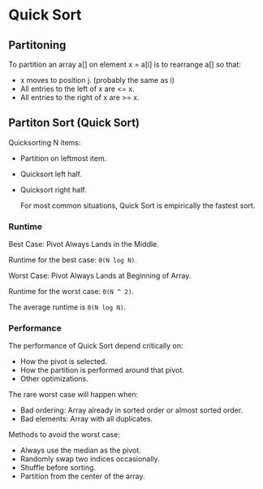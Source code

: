 # Quick Sort

## Partitoning

To partition an array a\[\] on element x = a\[i\] is to rearrange a\[\] so that:

* x moves to position j. \(probably the same as i\)
* All entries to the left of x are &lt;= x.
* All entries to the right of x are &gt;= x.

## Partiton Sort \(Quick Sort\)

Quicksorting N items:

* Partition on leftmost item.
* Quicksort left half.
* Quicksort right half.

  For most common situations, Quick Sort is empirically the fastest sort.

### Runtime

Best Case: Pivot Always Lands in the Middle.

Runtime for the best case: `Θ(N log N)`.

Worst Case: Pivot Always Lands at Beginning of Array.

Runtime for the worst case: `Θ(N ^ 2)`.

The average runtime is `Θ(N log N)`.

### Performance

The performance of Quick Sort depend critically on:

* How the pivot is selected.
* How the partition is performed around that pivot.
* Other optimizations.

The rare worst case will happen when:

* Bad ordering: Array already in sorted order or almost sorted order.
* Bad elements: Array with all duplicates.

Methods to avoid the worst case:

* Always use the median as the pivot.
* Randomly swap two indices occasionally.
* Shuffle before sorting.
* Partition from the center of the array.

